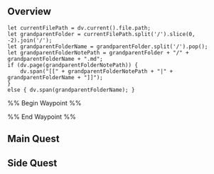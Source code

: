 ## Overview
```dataviewjs
let currentFilePath = dv.current().file.path;
let grandparentFolder = currentFilePath.split('/').slice(0, -2).join('/');
let grandparentFolderName = grandparentFolder.split('/').pop();
let grandparentFolderNotePath = grandparentFolder + "/" + grandparentFolderName + ".md";
if (dv.page(grandparentFolderNotePath)) {
	dv.span("[[" + grandparentFolderNotePath + "|" + grandparentFolderName + "]]");
}
else { dv.span(grandparentFolderName); }
```
%% Begin Waypoint %%


%% End Waypoint %%

## Main Quest

## Side Quest
